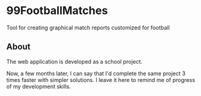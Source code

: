 # 99FootballMatches
Tool for creating graphical match reports customized for football

## About
The web application is developed as a school project.

Now, a few months later, I can say that I'd complete the same project 3 times faster with simpler solutions.
I leave it here to remind me of progress of my development skills.
